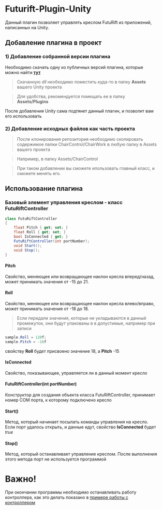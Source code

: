 # Futurift-Plugin-Unity
Данный плагин позволяет управлять креслом FutuRift из приложений, написанных на Unity.
## Добавление плагина в проект

### 1) Добавление собранной версии плагина
Необходимо скачать одну из публичных версий плагина, которые можно найти [**тут**](https://github.com/ITLabRTUMIREA/UnityChairPlugin/releases/tag/v1.2.0)

> Скачанную *dll* необходимо поместить куда-то в папку **Assets** вашего Unity проекта

> Для удобства, рекомендуется помещать ее в папку **Assets/Plugins**

После добавления Unity сама подтянет данный плагин, и позволит вам его использовать

### 2) Добавление исходных файлов как часть проекта
> После клонирования репозитория необходимо скопировать содержимое папки  ChairControl/ChairWork в любую папку в Assets вашего проекта 

> Например, в папку Assets/ChairControl

> При таком добавлении вы сможете ипользовать главный класс, и сможете менять его.

## Использование плагина

### Базовый элемент управления креслом - класс **FutuRiftController**

```cs
class FutuRiftController
{
    float Pitch { get; set; }
    float Roll { get; set; }
    bool IsConnected { get; }
    FutuRiftController(int portNumber);
    void Start();
    void Stop();
}
```

#### Pitch
Свойство, меняющее или возвращающее наклон кресла вперед/назад, может принимать значения от -15 до 21.
#### Roll
Свойство, меняющее или возвращающее наклон кресла влево/вправо, может принимать значения от -18 до 18.


> Если передали значения, которые не укладываются в данный промежуток, они будут упакованы в
в допустимые, например при записи 
```cs
sample.Roll = 120f;
sample.Pitch = -16f
```
свойству **Roll** будет присвоено значение 18, а **Pitch** -15

#### IsConnected
Свойство, показывающее, управляется ли в данный момент кресло

#### FutuRiftController(int portNumber)
Конструктор для создания объекта класса FutuRiftController, принимает номер COM порта, к которому подключено кресло

#### Start()
Метод, который начинает посылать команды управления на кресло. Если порт удалось открыть, и данные идут, свойство **IsConnected** будет *true*

#### Stop()
Метод, который останавливает управление креслом. После выполнения этого метода порт не используется программой


# Важно!
При окончании программы необходимо останавливать работу контроллера, как это делать показано в [примере работы с контроллером](https://github.com/ITLabRTUMIREA/UnityChairPlugin/blob/master/ChairControl/SimpleChairControl.cs)
